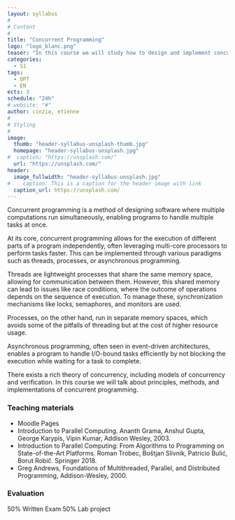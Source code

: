 ```yaml
---
layout: syllabus
#
# Content
#
title: "Concurrent Programming"
logo: "logo_blanc.png"
teaser: "In this course we will study how to design and implement concurrent algorithms for modern multicore machines."
categories:
  - S1
tags:
  - OPT
  - EN
ects: 3
schedule: "24h"
# website: "#"
author: cinzia, etienne
#
# Styling
#
image:
  thumb: "header-syllabus-unsplash-thumb.jpg"
  homepage: "header-syllabus-unsplash.jpg"
#  caption: "https://unsplash.com/"
  url: "https://unsplash.com/"
header:
  image_fullwidth: "header-syllabus-unsplash.jpg"
#    caption: This is a caption for the header image with link
  caption_url: https://unsplash.com/
---
```




Concurrent programming is a method of designing software where multiple computations run simultaneously, enabling programs to handle multiple tasks at once. 

At its core, concurrent programming allows for the execution of different parts of a program independently, often leveraging multi-core processors to perform tasks faster. This can be implemented through various paradigms such as threads, processes, or asynchronous programming.

Threads are lightweight processes that share the same memory space, allowing for communication between them. However, this shared memory can lead to issues like race conditions, where the outcome of operations depends on the sequence of execution. To manage these, synchronization mechanisms like locks, semaphores, and monitors are used.

Processes, on the other hand, run in separate memory spaces, which avoids some of the pitfalls of threading but at the cost of higher resource usage.

Asynchronous programming, often seen in event-driven architectures, enables a program to handle I/O-bound tasks efficiently by not blocking the execution while waiting for a task to complete.

There exists  a rich theory of concurrency, including models of concurrency and verification. In this course we will talk about principles, methods, and implementations of concurrent programming.




### Teaching materials ###

- Moodle Pages
- Introduction to Parallel Computing. Ananth Grama, Anshul Gupta, George Karypis, Vipin Kumar, Addison Wesley, 2003. 
- Introduction to Parallel Computing: From Algorithms to Programming on State-of-the-Art Platforms. Roman Trobec, Boštjan Slivnik, Patricio Bulić, Borut Robič. Springer 2018.
- Greg Andrews, Foundations of Multithreaded, Parallel, and Distributed Programming, Addison-Wesley, 2000.




### Evaluation ###
50% Written Exam
50% Lab project



